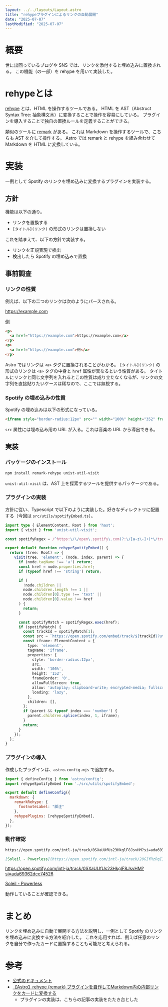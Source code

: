 ```yaml
---
layout: ../../layouts/Layout.astro
title: "rehypeプラグインによるリンクの自動展開"
date: "2025-07-07"
lastModified: "2025-07-07"
---
```

# 概要
世に出回っているブログや SNS では、リンクを添付すると埋め込みに置換される。
この機能（の一部）を rehype を用いて実装した。

# rehypeとは
[rehype](https://github.com/rehypejs/rehype) とは、HTML を操作するツールである。
HTML を AST（Abstruct Syntax Tree: 抽象構文木）に変換することで操作を容易にしている。
プラグインを導入することで独自の置換ルールを定義することができる。

類似のツールに [remark](https://github.com/remarkjs/remark) がある。
これは Markdown を操作するツールで、こちらも AST を介して操作する。
Astro では remark と rehype を組み合わせて Markdown を HTML に変換している。

# 実装
一例として Spotify のリンクを埋め込みに変換するプラグインを実装する。

## 方針
機能は以下の通り。
- リンクを置換する
- `[タイトル](リンク)` の形式のリンクは置換しない

これを踏まえて、以下の方針で実装する。
- リンクを正規表現で検出
- 検出したら Spotify の埋め込みで置換

## 事前調査
### リンクの性質
例えば、以下の二つのリンクは次のようにパースされる。

https://example.com

[例](https://example.com)

```html
<p>
  <a href="https://example.com">https://example.com</a>
</p>
<p>
  <a href="https://example.com">例</a>
</p>
```

Astro ではリンクは `<a>` タグに置換されることがわかる。
`[タイトル](リンク)` の形式のリンクは `<a>` タグの中身と `href` 属性が異なるという性質がある。
タイトルにリンクと同じ文字列を入れるとこの性質は成り立たなくなるが、リンクの文字列を直接貼りたいケースは稀なので、ここでは無視する。
### Spotify の埋め込みの性質
Spotify の埋め込みは以下の形式になっている。
```html
<iframe style="border-radius:12px" src="" width="100%" height="352" frameBorder="0" allowfullscreen="" allow="autoplay; clipboard-write; encrypted-media; fullscreen; picture-in-picture" loading="lazy"></iframe>
```
`src` 属性には埋め込み用の URL が入る。これは音楽の URL から導出できる。

## 実装
### パッケージのインストール
```bash
npm install remark-rehype unist-util-visit
```
`unist-util-visit` は、AST 上を探索するツールを提供するパッケージである。
### プラグインの実装
方針に従い、Typescript で以下のように実装した。好きなディレクトリに配置する（今回は `src/utils/spotifyEmbed.ts`）。
```typescript
import type { ElementContent, Root } from 'hast';
import { visit } from 'unist-util-visit';

const spotifyRegex = /^https:\/\/open\.spotify\.com(?:\/[a-z\-]+)*\/track\/([A-Za-z0-9]+)/;

export default function rehypeSpotifyEmbed() {
  return (tree: Root) => {
    visit(tree, 'element', (node, index, parent) => {
      if (node.tagName !== 'a') return;
      const href = node.properties.href;
      if (typeof href !== 'string') return;

      if (
        !node.children ||
        node.children.length !== 1 ||
        node.children[0].type !== 'text' ||
        node.children[0].value !== href
      ) {
        return;
      }

      const spotifyMatch = spotifyRegex.exec(href);
      if (spotifyMatch) {
        const trackId = spotifyMatch[1];
        const src = `https://open.spotify.com/embed/track/${trackId}?utm_source=generator`;
        const iframe: ElementContent = {
          type: 'element',
          tagName: 'iframe',
          properties: {
            style: 'border-radius:12px',
            src,
            width: '100%',
            height: '152',
            frameBorder: '0',
            allowFullScreen: true,
            allow: 'autoplay; clipboard-write; encrypted-media; fullscreen; picture-in-picture',
            loading: 'lazy',
          },
          children: [],
        };
        if (parent && typeof index === 'number') {
          parent.children.splice(index, 1, iframe);
        }
        return;
      }
    });
  };
}
```

### プラグインの導入
作成したプラグインは、`astro.config.mjs` で追加する。
```mjs
import { defineConfig } from 'astro/config';
import rehypeSpotifyEmbed from './src/utils/spotifyEmbed';

export default defineConfig({
  markdown: {
    remarkRehype: {
      footnoteLabel: "脚注"
    },
    rehypePlugins: [rehypeSpotifyEmbed],
  },
});
```

### 動作確認
```markdown
https://open.spotify.com/intl-ja/track/0SXaUUfUs23HkglF8JsvHM?si=ada69362dce74526

[Soleil - Powerless](https://open.spotify.com/intl-ja/track/20GIfRzRqIIz9iU9eopWKP?si=ada3f150c51e44a6)
```

https://open.spotify.com/intl-ja/track/0SXaUUfUs23HkglF8JsvHM?si=ada69362dce74526

[Soleil - Powerless](https://open.spotify.com/intl-ja/track/20GIfRzRqIIz9iU9eopWKP?si=ada3f150c51e44a6)

動作していることが確認できる。

# まとめ
リンクを埋め込みに自動で展開する方法を説明し、一例として Spotify のリンクを埋め込みに変換する方法を紹介した。
これを応用すれば、例えば任意のリンクを自分で作ったカードに置換することも可能だと考えられる。

# 参考
- [公式のドキュメント](https://docs.astro.build/ja/guides/markdown-content/#markdown%E3%83%97%E3%83%A9%E3%82%B0%E3%82%A4%E3%83%B3)
- [【Astro】rehype (remark) プラグインを自作してMarkdown内の内部リンクをカードに変換する](https://pote-chil.com/posts/astro-rehype-plugin)
  - プラグインの実装は、こちらの記事の実装をたたき台とした
